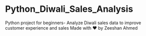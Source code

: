 # Python_Diwali_Sales_Analysis
Python project for beginners- Analyze Diwali sales data to improve customer experience and sales
Made with ❤️ by Zeeshan Ahmed
